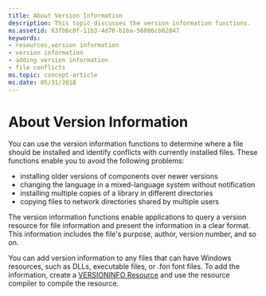 ```yaml
---
title: About Version Information
description: This topic discusses the version information functions.
ms.assetid: 63fb6c0f-11b3-4d70-b1ba-56086cb02847
keywords:
- resources,version information
- version information
- adding version information
- file conflicts
ms.topic: concept-article
ms.date: 05/31/2018
---
```


# About Version Information

You can use the version information functions to determine where a file should be installed and identify conflicts with currently installed files. These functions enable you to avoid the following problems:

-   installing older versions of components over newer versions
-   changing the language in a mixed-language system without notification
-   installing multiple copies of a library in different directories
-   copying files to network directories shared by multiple users

The version information functions enable applications to query a version resource for file information and present the information in a clear format. This information includes the file's purpose, author, version number, and so on.

You can add version information to any files that can have Windows resources, such as DLLs, executable files, or .fon font files. To add the information, create a [VERSIONINFO Resource](/windows/desktop/menurc/versioninfo-resource) and use the resource compiler to compile the resource.

 

 
